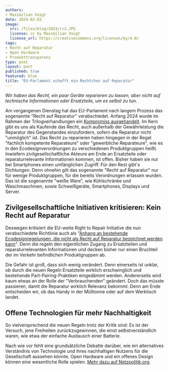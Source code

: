 ```yaml
---
authors:
- Maximilian Voigt
date: 2024-02-03
image: 
  src: /files/blog/2024/rc2.JPG
  license: cc by Maximilian Voigt
  license_url: https://creativecommons.org/licenses/by/4.0/
tags:
- Recht auf Reparatur
- Open Hardware
- Produkttransparenz
type: post
layout: post
published: true
featured: blue
title: "EU-Parlament schafft ein Rechtchen auf Reparatur"
---
```

*Wir haben das Recht, ein paar Geräte reparieren zu lassen, aber nicht auf technische Informationen oder Ersatzteile, um es selbst zu tun.*

Am vergangenen Dienstag hat das EU-Parlament nach langem Prozess das sogenannte "Recht auf Reparatur" verabschiedet. Anfang 2024 wurde im Rahmen der Trilogverhandlungen ein [Kompromiss ausgehandelt](https://netzpolitik.org/2024/verbraucherschutz-eu-ebnet-weg-fuer-guenstige-reparaturen/). Im Kern gibt es uns als Kaufende das Recht, auch außerhalb der Gewährleistung die Reparatur des Gegenstandes einzufordern, sofern die Reparatur nicht "unmöglich" ist. Das Recht zu reparieren haben hingegen in der Regel "fachlich kompetente Reparateure" oder "gewerbliche Reparateure", wie es in den Ecodesignverordnungen zu verschiedenen Produktgruppen heißt. Inwiefern zivilgesellschaftliche Akteure am Ende an Ersatzteile oder reparaturrelevante Informationen kommen, ist offen. Bisher haben sie nur bei Smartphones einen umfänglichen Zugriff. Für den Rest gibt's Dichtungen. Denn ohnehin gilt das sogenannte "Recht auf Reparatur" nur für wenige Produktgruppen, für die bereits Verordnungen erlassen wurden. Das ist die sogenannte "weiße Ware", wie Kühlschränke und Waschmaschinen, sowie Schweißgeräte, Smartphones, Displays und Server.

## Zivilgesellschaftliche Initiativen kritisieren: Kein Recht auf Reparatur
Deswegen kritisiert die EU-weite Right to Repair Initiative die nun verabschiedete Richtlinie auch als "[Anhang an bestehende Ecodesignregelungen, die nicht als Recht auf Reparatur bezeichnet werden kann](https://repair.eu/news/analysis-of-the-adopted-directive-on-common-rules-promoting-the-repair-of-goods/)". Denn die regeln den eigentlichen Zugang zu Ersatzteilen und reparaturrelevanten Informationen und decken bisher nur einen Bruchteil der im Verkehr befindlichen Produktgruppen ab.

Die Gefahr ist groß, dass sich wenig verändert. Denn einerseits ist unklar, ob durch die neuen Regeln Ersatzteile wirklich erschwinglich und bestehende Part-Pairing-Praktiken eingedämmt werden. Andererseits wird kaum etwas an der Rolle der "Verbrauchenden" geändert. Doch das müsste passieren, damit die Reparatur wirklich Relevanz bekommt. Denn am Ende entscheiden wir, ob das Handy in der Mülltonne oder auf dem Werktisch landet.

## Offene Technologien für mehr Nachhaltigkeit

So vielversprechend die neuen Regeln trotz der Kritik sind: Es ist der Versuch, jene Freiheiten zurückzugewinnen, die einst selbstverständlich waren, wie etwa der einfache Austausch einer Batterie.

Nach wie vor fehlt eine grundsätzliche Debatte darüber, wie ein alternatives Verständnis von Technologie und ihres nachhaltigen Nutzens für die Gesellschaft aussehen könnte. Open Hardware und ein offenes Design können eine wesentliche Rolle spielen. [Mehr dazu auf Netzpolitik.org](https://netzpolitik.org/2023/recht-auf-reparatur-warum-wir-endlich-eine-kreislaufgesellschaft-brauchen/).
